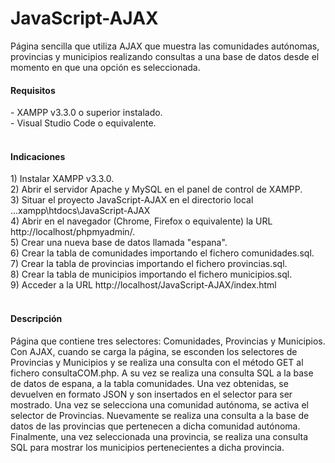 # JavaScript-AJAX
Página sencilla que utiliza AJAX que muestra las comunidades autónomas, provincias y municipios realizando consultas a una base de datos desde el momento en que una opción es seleccionada.

<h4>Requisitos</h4>
- XAMPP v3.3.0 o superior instalado.</br>
- Visual Studio Code o equivalente.</br></br>

<h4>Indicaciones</h4>
1) Instalar XAMPP v3.3.0.</br>
2) Abrir el servidor Apache y MySQL en el panel de control de XAMPP.</br>
3) Situar el proyecto JavaScript-AJAX en el directorio local ...xampp\htdocs\JavaScript-AJAX</br>
4) Abrir en el navegador (Chrome, Firefox o equivalente) la URL http://localhost/phpmyadmin/.</br>
5) Crear una nueva base de datos llamada "espana".</br>
6) Crear la tabla de comunidades importando el fichero comunidades.sql.</br>
7) Crear la tabla de provincias importando el fichero provincias.sql.</br>
8) Crear la tabla de municipios importando el fichero municipios.sql.</br>
9) Acceder a la URL http://localhost/JavaScript-AJAX/index.html</br></br>

<h4>Descripción</h4>
Página que contiene tres selectores: Comunidades, Provincias y Municipios. Con AJAX, cuando se carga la página, se esconden los selectores de Provincias y Municipios y se realiza una consulta con el método GET al fichero consultaCOM.php. A su vez se realiza una consulta SQL a la base de datos de espana, a la tabla comunidades. Una vez obtenidas, se devuelven en formato JSON y son insertados en el selector para ser mostrado. Una vez se selecciona una comunidad autónoma, se activa el selector de Provincias. Nuevamente se realiza una consulta a la base de datos de las provincias que pertenecen a dicha comunidad autónoma. Finalmente, una vez seleccionada una provincia, se realiza una consulta SQL para mostrar los municipios pertenecientes a dicha provincia.
